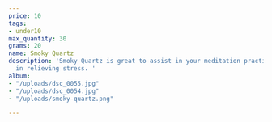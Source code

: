 ```yaml
---
price: 10
tags:
- under10
max_quantity: 30
grams: 20
name: Smoky Quartz
description: 'Smoky Quartz is great to assist in your meditation practice and aid
  in relieving stress. '
album:
- "/uploads/dsc_0055.jpg"
- "/uploads/dsc_0054.jpg"
- "/uploads/smoky-quartz.png"

---
```

